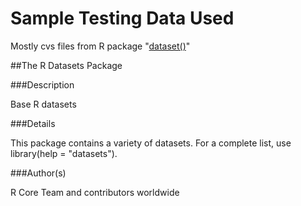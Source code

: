 # Sample Testing Data Used
Mostly cvs files from R package "[dataset()](https://stat.ethz.ch/R-manual/R-devel/library/datasets/html/00Index.html)"


##The R Datasets Package

###Description

Base R datasets

###Details

This package contains a variety of datasets. For a complete list, use library(help = "datasets").

###Author(s)

R Core Team and contributors worldwide

